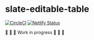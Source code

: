 # slate-editable-table

[![CircleCI](https://circleci.com/gh/bokuweb/slate-editable-table/tree/master.svg?style=svg)](https://circleci.com/gh/bokuweb/slate-editable-table/tree/master) [![Netlify Status](https://api.netlify.com/api/v1/badges/38cf0525-13bf-4e03-827b-5cd3d9d452a3/deploy-status)](https://app.netlify.com/sites/jolly-fermi-6a0c28/deploys)

:construction: :construction: :construction: Work in progress :construction: :construction: :construction: 

